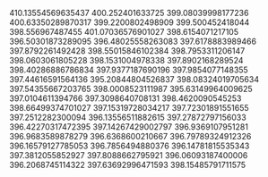 410.13554569635437
400.252401633725
399.08039998177236
400.63350289870317
399.2200802498909
399.500452418044
398.556967487455
401.07036576901027
398.6154071217105
396.50301873289095
396.48025558263083
397.6178883989466
397.8792261492428
398.55015846102384
398.7953311206147
398.0603061805228
398.1531004978338
397.8902168289524
398.40286886786834
397.9377187690196
397.9854077148355
397.44616591564136
395.20844804526837
398.08324019705634
397.54355667203765
398.0008523111987
395.63149964009625
397.0104611394766
397.3098640708131
398.4620090545253
398.66499374701027
397.15319728034217
397.72301891551655
397.2512282300094
396.13556511882615
397.27872797156033
396.42270317472395
397.14267429002797
396.9369107951281
396.9683589878279
396.6368600210667
396.79789324912326
396.16579127785053
396.7856494880376
396.14781815535343
397.3812055852927
397.8088662795921
396.06093187400006
396.2068745114322
397.63692996471593
398.15485791711575